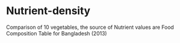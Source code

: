 # Nutrient-density
Comparison of 10 vegetables,
the source of Nutrient values are Food Composition Table for Bangladesh (2013)

